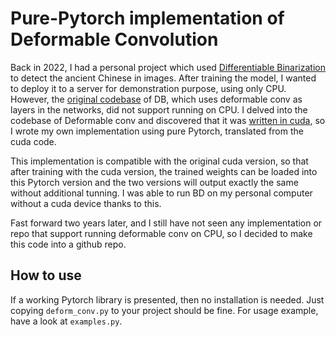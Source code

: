 # Pure-Pytorch implementation of Deformable Convolution

Back in 2022, I had a personal project which used [Differentiable Binarization](https://arxiv.org/abs/1911.08947) to detect the ancient Chinese in images. After training the model, I wanted to deploy it to a server for demonstration purpose, using only CPU. However, the [original codebase](https://github.com/MhLiao/DB) of DB, which uses deformable conv as layers in the networks, did not support running on CPU. I delved into the codebase of Deformable conv and discovered that it was  [written in cuda](https://github.com/chengdazhi/Deformable-Convolution-V2-PyTorch), so I wrote my own implementation using pure Pytorch, translated from the cuda code. 

This implementation is compatible with the original cuda version, so that after training with the cuda version, the trained weights can be loaded into this Pytorch version and the two versions will output exactly the same without additional tunning. I was able to run BD on my personal computer without a cuda device thanks to this.
<!-- The early version of this code, thanks to which I was able to run DB on my personal computer without a cuda device, is left dormant on kaggle for years.  -->

Fast forward two years later, and I still have not seen any implementation or repo that support running deformable conv on CPU, so I decided to make this code into a github repo.

## How to use
If a working Pytorch library is presented, then no installation is needed. Just copying `deform_conv.py` to your project should be fine. For usage example, have a look at `examples.py`.